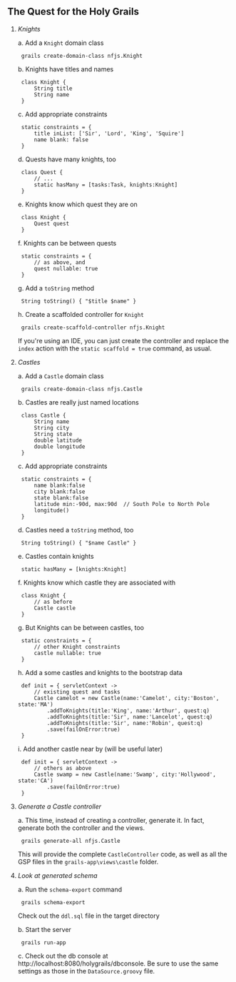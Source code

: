 The Quest for the Holy Grails
-----------------------------

1. *Knights*

    a. Add a `Knight` domain class

        grails create-domain-class nfjs.Knight

    b. Knights have titles and names

        class Knight {
            String title
            String name
        }

    c. Add appropriate constraints

        static constraints = {
            title inList: ['Sir', 'Lord', 'King', 'Squire']
            name blank: false
        }

    d. Quests have many knights, too

        class Quest {
            // ...
            static hasMany = [tasks:Task, knights:Knight]
        }

    e. Knights know which quest they are on

        class Knight {
            Quest quest
        }

    f. Knights can be between quests

        static constraints = {
            // as above, and
            quest nullable: true
        }

    g. Add a `toString` method

        String toString() { "$title $name" }

    h. Create a scaffolded controller for `Knight`

        grails create-scaffold-controller nfjs.Knight

    If you're using an IDE, you can just create the controller and replace the `index` action with
    the `static scaffold = true` command, as usual.

2. *Castles*

    a. Add a `Castle` domain class

        grails create-domain-class nfjs.Castle

    b. Castles are really just named locations

        class Castle {
            String name
            String city
            String state
            double latitude
            double longitude
        }

    c. Add appropriate constraints

        static constraints = {
            name blank:false
            city blank:false
            state blank:false
            latitude min:-90d, max:90d  // South Pole to North Pole
            longitude()
        }

    d. Castles need a `toString` method, too

        String toString() { "$name Castle" }

    e. Castles contain knights

        static hasMany = [knights:Knight]

    f. Knights know which castle they are associated with

        class Knight {
            // as before
            Castle castle
        }

    g. But Knights can be between castles, too

        static constraints = {
            // other Knight constraints
            castle nullable: true
        }

    h. Add a some castles and knights to the bootstrap data

        def init = { servletContext ->
            // existing quest and tasks
            Castle camelot = new Castle(name:'Camelot', city:'Boston', state:'MA')
                .addToKnights(title:'King', name:'Arthur', quest:q)
                .addToKnights(title:'Sir', name:'Lancelot', quest:q)
                .addToKnights(title:'Sir', name:'Robin', quest:q)
                .save(failOnError:true)
        }

    i. Add another castle near by (will be useful later)

        def init = { servletContext ->
            // others as above
            Castle swamp = new Castle(name:'Swamp', city:'Hollywood', state:'CA')
                .save(failOnError:true)
        }

3. *Generate a Castle controller*

    a. This time, instead of creating a controller, generate it. In fact, generate both the controller and the views.

        grails generate-all nfjs.Castle

    This will provide the complete `CastleController` code, as well as all the GSP files in the `grails-app\views\castle` folder.

4. *Look at generated schema*

    a. Run the `schema-export` command

        grails schema-export

    Check out the `ddl.sql` file in the target directory

    b. Start the server

        grails run-app

    c. Check out the db console at http://localhost:8080/holygrails/dbconsole.
    Be sure to use the same settings as those in the `DataSource.groovy` file.

